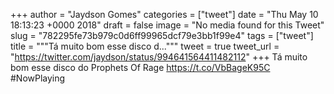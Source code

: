 
+++
author = "Jaydson Gomes"
categories = ["tweet"]
date = "Thu May 10 18:13:23 +0000 2018"
draft = false
image = "No media found for this Tweet"
slug = "782295fe73b979c0d6ff99965dcf79e3bb1f99e4"
tags = ["tweet"]
title = """Tá muito bom esse disco d..."""
tweet = true
tweet_url = "https://twitter.com/jaydson/status/994641564411482112"
+++
Tá muito bom esse disco do Prophets Of Rage  https://t.co/VbBageK95C #NowPlaying
